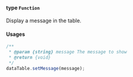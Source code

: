 #### type `Function`

Display a message in the table.

#### Usages
```javascript
/**
 * @param {string} message The message to show
 * @return {void}
 */
dataTable.setMessage(message);
```